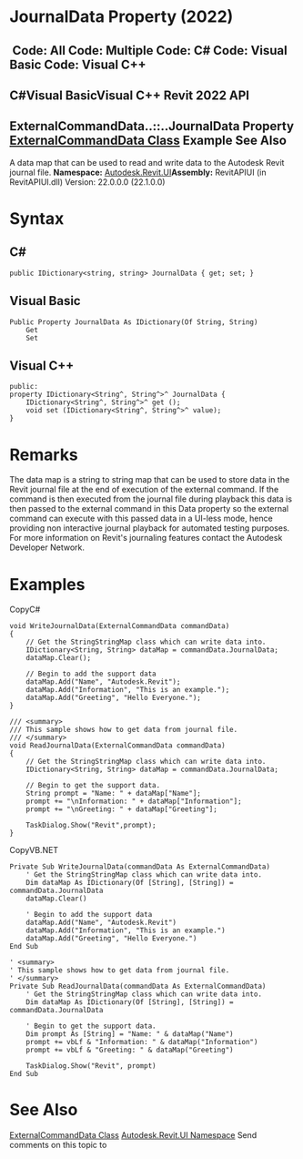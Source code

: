 # JournalData Property (2022)

﻿
 Code: All Code: Multiple Code: C# Code: Visual Basic Code: Visual C++   
---  
C#Visual BasicVisual C++
Revit 2022 API  
---  
ExternalCommandData..::..JournalData Property   
[ExternalCommandData Class](e9aab085-720f-b924-3ace-1f3c33d95d44.md "ExternalCommandData Class") Example See Also  
---  
A data map that can be used to read and write data to the Autodesk Revit journal file.
**Namespace:** [Autodesk.Revit.UI](e86fd90a-8957-02a6-da7f-ced248966e3e.md "Autodesk.Revit.UI Namespace")**Assembly:** RevitAPIUI (in RevitAPIUI.dll) Version: 22.0.0.0 (22.1.0.0)
# Syntax
C#  
---  
```text
public IDictionary<string, string> JournalData { get; set; }
```
  
Visual Basic  
---  
```text
Public Property JournalData As IDictionary(Of String, String)
	Get
	Set
```
  
Visual C++  
---  
```text
public:
property IDictionary<String^, String^>^ JournalData {
	IDictionary<String^, String^>^ get ();
	void set (IDictionary<String^, String^>^ value);
}
```
  
# Remarks
The data map is a string to string map that can be used to store data in the Revit journal file at the end of execution of the external command. If the command is then executed from the journal file during playback this data is then passed to the external command in this Data property so the external command can execute with this passed data in a UI-less mode, hence providing non interactive journal playback for automated testing purposes. For more information on Revit's journaling features contact the Autodesk Developer Network.
# Examples
CopyC#
```text
void WriteJournalData(ExternalCommandData commandData)
{
    // Get the StringStringMap class which can write data into.
    IDictionary<String, String> dataMap = commandData.JournalData;
    dataMap.Clear();

    // Begin to add the support data
    dataMap.Add("Name", "Autodesk.Revit");
    dataMap.Add("Information", "This is an example.");
    dataMap.Add("Greeting", "Hello Everyone.");
}

/// <summary>
/// This sample shows how to get data from journal file. 
/// </summary>
void ReadJournalData(ExternalCommandData commandData)
{
    // Get the StringStringMap class which can write data into.
    IDictionary<String, String> dataMap = commandData.JournalData;

    // Begin to get the support data.
    String prompt = "Name: " + dataMap["Name"];
    prompt += "\nInformation: " + dataMap["Information"];
    prompt += "\nGreeting: " + dataMap["Greeting"];

    TaskDialog.Show("Revit",prompt);
}
```

CopyVB.NET
```text
Private Sub WriteJournalData(commandData As ExternalCommandData)
    ' Get the StringStringMap class which can write data into.
    Dim dataMap As IDictionary(Of [String], [String]) = commandData.JournalData
    dataMap.Clear()

    ' Begin to add the support data
    dataMap.Add("Name", "Autodesk.Revit")
    dataMap.Add("Information", "This is an example.")
    dataMap.Add("Greeting", "Hello Everyone.")
End Sub

' <summary>
' This sample shows how to get data from journal file. 
' </summary>
Private Sub ReadJournalData(commandData As ExternalCommandData)
    ' Get the StringStringMap class which can write data into.
    Dim dataMap As IDictionary(Of [String], [String]) = commandData.JournalData

    ' Begin to get the support data.
    Dim prompt As [String] = "Name: " & dataMap("Name")
    prompt += vbLf & "Information: " & dataMap("Information")
    prompt += vbLf & "Greeting: " & dataMap("Greeting")

    TaskDialog.Show("Revit", prompt)
End Sub
```

# See Also
[ExternalCommandData Class](e9aab085-720f-b924-3ace-1f3c33d95d44.md "ExternalCommandData Class")
[Autodesk.Revit.UI Namespace](e86fd90a-8957-02a6-da7f-ced248966e3e.md "Autodesk.Revit.UI Namespace")
Send comments on this topic to 
